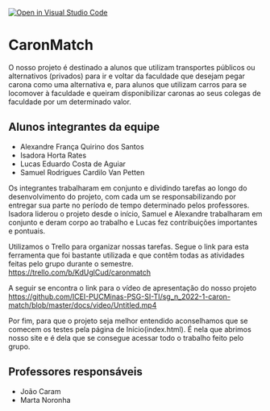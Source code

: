 [![Open in Visual Studio Code](https://classroom.github.com/assets/open-in-vscode-c66648af7eb3fe8bc4f294546bfd86ef473780cde1dea487d3c4ff354943c9ae.svg)](https://classroom.github.com/online_ide?assignment_repo_id=7718321&assignment_repo_type=AssignmentRepo)
# CaronMatch
O nosso projeto é destinado a alunos que utilizam transportes públicos ou alternativos (privados) para ir e voltar da faculdade que desejam pegar carona como uma alternativa e, para alunos que utilizam carros para se locomover à faculdade e queiram disponibilizar caronas ao seus colegas de faculdade por um determinado valor.

## Alunos integrantes da equipe

* Alexandre França Quirino dos Santos
* Isadora Horta Rates
* Lucas Eduardo Costa de Aguiar
* Samuel Rodrigues Cardilo Van Petten

Os integrantes trabalharam em conjunto e dividindo tarefas ao longo do desenvolvimento do projeto, com cada um se responsabilizando por entregar sua parte no período de tempo determinado pelos professores. Isadora liderou o projeto desde o início, Samuel e Alexandre trabalharam em conjunto e deram corpo ao trabalho e Lucas fez contribuições importantes e pontuais.

Utilizamos o Trello para organizar nossas tarefas. Segue o link para esta ferramenta que foi bastante utilizada e que contêm todas as atividades feitas pelo grupo durante o semestre.
https://trello.com/b/KdUglCud/caronmatch

A seguir se encontra o link para o vídeo de apresentação do nosso projeto https://github.com/ICEI-PUCMinas-PSG-SI-TI/sg_n_2022-1-caron-match/blob/master/docs/video/Untitled.mp4

Por fim, para que o projeto seja melhor entendido aconselhamos que se comecem os testes pela página de Início(index.html). É nela que abrimos nosso site e é dela que se consegue acessar todo o trabalho feito pelo grupo.


## Professores responsáveis

* João Caram
* Marta Noronha

